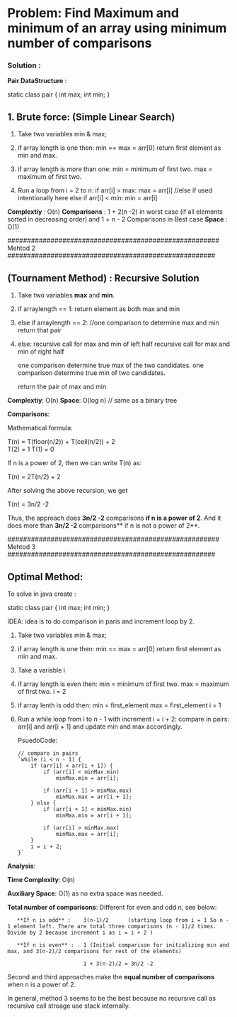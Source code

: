 
# Problem:  Find Maximum and minimum of an array using minimum number of comparisons

### Solution :


**Pair DataStructure** :

static class pair {
int max;
int min;
}

## 1. Brute force:  (Simple Linear Search) 

 1. Take two variables min & max;

 2. if array length is one then:
         min == max = arr[0]
        return first element as min and max.

 3. if array length is more than one:
        min = minimum of first two.
        max = maximum of first two.

4. Run a loop from i = 2 to n:
        if arr[i] > max:
            max = arr[i]
        //else if used intentionally here
        else if arr[i] < min: 
            min = arr[i]
            
**Complextiy** : O(n)
**Comparisons** : 1 + 2(n -2) in worst case (if all elements sorted in decreasing order) 
                        and 1 + n - 2 Comparisons in Best case
**Space** : O(1)


###################################################### Mehtod 2 #####################################################


## (Tournament Method) : Recursive Solution

1. Take two variables **max** and **min**.

2. if arraylength == 1:
    return element as both max and min

3. else if arraylength == 2:
    //one comparison to determine max and min
    return that pair

4. else:
    recursive call for max and min of left half
    recursive call for max and min of right half

    one comparison determine true max of the two candidates.
    one comparison determine true min of two candidates.

    return the pair of max and min




**Complextiy**: O(n)
**Space**: O(log n) // same as a binary tree

**Comparisons**:

Mathematical formula:

  T(n) = T(floor(n/2)) + T(ceil(n/2)) + 2  
  T(2) = 1
  T(1) = 0

If n is a power of 2, then we can write T(n) as: 

   T(n) = 2T(n/2) + 2

After solving the above recursion, we get 

  T(n)  = 3n/2 -2
  
Thus, the approach does **3n/2 -2** comparisons **if n is a power of 2**. And it does more than **3n/2 -2** comparisons** if n is not a power of 2**.



###################################################### Mehtod 3 #####################################################

## Optimal Method:

To solve in java create :

static class pair {
int max;
int min;
}

IDEA: idea is to do comparison in paris and increment loop by 2.


 1. Take two variables min & max;

 2. if array length is one then:
         min == max = arr[0]
        return first element as min and max.
 3. Take a varisble i
 
 4. if array length is even then:
        min = minimum of first two.
        max = maximum of first two.
        i = 2

 5. if array lenth is odd then:
        min = first_element
        max = first_element
        i = 1

 6. Run a while loop from i to n - 1 with increment i = i + 2:
     compare in pairs:  arr[i] and arr[i + 1] and update min and max accordingly.


     PsuedoCode:

        // compare in pairs
        `while (i < n - 1) {
            if (arr[i] < arr[i + 1]) {
                if (arr[i] < minMax.min)
                    minMax.min = arr[i];

                if (arr[i + 1] > minMax.max)
                    minMax.max = arr[i + 1];
            } else {
                if (arr[i + 1] < minMax.min)
                    minMax.min = arr[i + 1];

                if (arr[i] > minMax.max)
                    minMax.max = arr[i];
            }
            i = i + 2;
        }`



**Analysis**:

**Time Complexity**: O(n)

**Auxiliary Space**: O(1) as no extra space was needed.

**Total number of comparisons**: Different for even and odd n, see below: 

       **If n is odd** :    3(n-1)/2      (starting loop from i = 1 So n - 1 element left. There are total three comparisons (n - 1)/2 times. Divide by 2 because increment i as i = i + 2 )
       
       **If n is even** :   1 (Initial comparison for initializing min and max, and 3(n-2)/2 comparisons for rest of the elements)
                           
                            1 + 3(n-2)/2 = 3n/2 -2
                      
                      
Second and third approaches make the **equal number of comparisons** when n is a power of 2. 

In general, method 3 seems to be the best because no recursive call as recursive call stroage use stack internally.
